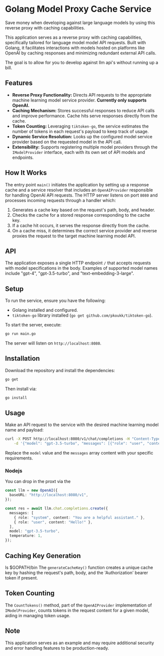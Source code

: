 # Golang Model Proxy Cache Service

Save money when developing against large language models by using this reverse proxy with caching capabilities.

This application serves as a reverse proxy with caching capabilities, specifically tailored for language model model API requests. Built with Golang, it facilitates interactions with models hosted on platforms like OpenAI by caching responses and minimizing redundant external API calls.

The goal is to allow for you to develop against llm api's without running up a bill.

## Features

- **Reverse Proxy Functionality:** Directs API requests to the appropriate machine learning model service provider. **Currently only supports OpenAI.**
- **Caching Mechanism:** Stores successful responses to reduce API calls and improve performance. Cache hits serve responses directly from the cache.
- **Token Counting:** Leveraging `tiktoken-go`, the service estimates the number of tokens in each request's payload to keep track of usage.
- **Dynamic Service Resolution:** Looks up the configured model service provider based on the requested model in the API call.
- **Extensibility:** Supports registering multiple model providers through the `IModelProvider` interface, each with its own set of API models and endpoints.

## How It Works

The entry point `main()` initiates the application by setting up a response cache and a service resolver that includes an `OpenAIProvider` responsible for handling OpenAI API requests. The HTTP server listens on port `8080` and processes incoming requests through a handler which:

1. Generates a cache key based on the request's path, body, and header.
2. Checks the cache for a stored response corresponding to the cache key.
3. If a cache hit occurs, it serves the response directly from the cache.
4. On a cache miss, it determines the correct service provider and reverse proxies the request to the target machine learning model API.

## API

The application exposes a single HTTP endpoint `/` that accepts requests with model specifications in the body. Examples of supported model names include "gpt-4", "gpt-3.5-turbo", and "text-embedding-3-large".

## Setup

To run the service, ensure you have the following:

- Golang installed and configured.
- `tiktoken-go` library installed (`go get github.com/pkoukk/tiktoken-go`).

To start the server, execute:

```sh
go run main.go
```

The server will listen on `http://localhost:8080`.

## Installation

Download the repository and install the dependencies:

```sh
go get
```

Then install via:

```sh
go install
```

## Usage

Make an API request to the service with the desired machine learning model name and payload:

```sh
curl -X POST http://localhost:8080/v1/chat/completions -H "Content-Type: application/json" \
    -d '{"model": "gpt-3.5-turbo", "messages": [{"role": "user", "content": "What is the capital of France?"}]}'
```

Replace the `model` value and the `messages` array content with your specific requirements.

### Nodejs

You can drop in the proxt via the

```typescript
const llm = new OpenAI({
  baseURL: "http://localhost:8080/v1",
});

const res = await llm.chat.completions.create({
  messages: [
    { role: "system", content: "You are a helpful assistant." },
    { role: "user", content: "Hello!" },
  ],
  model: "gpt-3.5-turbo",
  temperature: 1,
});
```

## Caching Key Generation

ls $GOPATH/bin
The `generateCacheKey()` function creates a unique cache key by hashing the request's path, body, and the 'Authorization' bearer token if present.

## Token Counting

The `CountTokens()` method, part of the `OpenAIProvider` implementation of `IModelProvider`, counts tokens in the request content for a given model, aiding in managing token usage.

## Note

This application serves as an example and may require additional security and error handling features to be production-ready.
